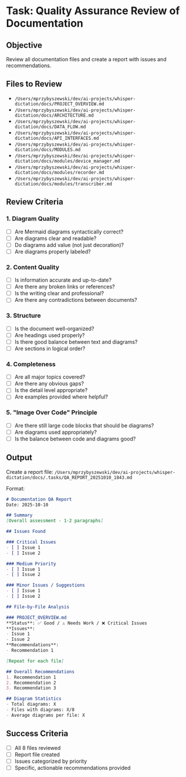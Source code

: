 # Task: Quality Assurance Review of Documentation

## Objective
Review all documentation files and create a report with issues and recommendations.

## Files to Review
- `/Users/mprzybyszewski/dev/ai-projects/whisper-dictation/docs/PROJECT_OVERVIEW.md`
- `/Users/mprzybyszewski/dev/ai-projects/whisper-dictation/docs/ARCHITECTURE.md`
- `/Users/mprzybyszewski/dev/ai-projects/whisper-dictation/docs/DATA_FLOW.md`
- `/Users/mprzybyszewski/dev/ai-projects/whisper-dictation/docs/API_INTERFACES.md`
- `/Users/mprzybyszewski/dev/ai-projects/whisper-dictation/docs/MODULES.md`
- `/Users/mprzybyszewski/dev/ai-projects/whisper-dictation/docs/modules/device_manager.md`
- `/Users/mprzybyszewski/dev/ai-projects/whisper-dictation/docs/modules/recorder.md`
- `/Users/mprzybyszewski/dev/ai-projects/whisper-dictation/docs/modules/transcriber.md`

## Review Criteria

### 1. Diagram Quality
- [ ] Are Mermaid diagrams syntactically correct?
- [ ] Are diagrams clear and readable?
- [ ] Do diagrams add value (not just decoration)?
- [ ] Are diagrams properly labeled?

### 2. Content Quality
- [ ] Is information accurate and up-to-date?
- [ ] Are there any broken links or references?
- [ ] Is the writing clear and professional?
- [ ] Are there any contradictions between documents?

### 3. Structure
- [ ] Is the document well-organized?
- [ ] Are headings used properly?
- [ ] Is there good balance between text and diagrams?
- [ ] Are sections in logical order?

### 4. Completeness
- [ ] Are all major topics covered?
- [ ] Are there any obvious gaps?
- [ ] Is the detail level appropriate?
- [ ] Are examples provided where helpful?

### 5. "Image Over Code" Principle
- [ ] Are there still large code blocks that should be diagrams?
- [ ] Are diagrams used appropriately?
- [ ] Is the balance between code and diagrams good?

## Output

Create a report file: `/Users/mprzybyszewski/dev/ai-projects/whisper-dictation/docs/.tasks/QA_REPORT_20251010_1843.md`

Format:
```markdown
# Documentation QA Report
Date: 2025-10-10

## Summary
[Overall assessment - 1-2 paragraphs]

## Issues Found

### Critical Issues
- [ ] Issue 1
- [ ] Issue 2

### Medium Priority
- [ ] Issue 1
- [ ] Issue 2

### Minor Issues / Suggestions
- [ ] Issue 1
- [ ] Issue 2

## File-by-File Analysis

### PROJECT_OVERVIEW.md
**Status**: ✅ Good / ⚠️ Needs Work / ❌ Critical Issues
**Issues**:
- Issue 1
- Issue 2
**Recommendations**:
- Recommendation 1

[Repeat for each file]

## Overall Recommendations
1. Recommendation 1
2. Recommendation 2
3. Recommendation 3

## Diagram Statistics
- Total diagrams: X
- Files with diagrams: X/8
- Average diagrams per file: X
```

## Success Criteria
- [ ] All 8 files reviewed
- [ ] Report file created
- [ ] Issues categorized by priority
- [ ] Specific, actionable recommendations provided
